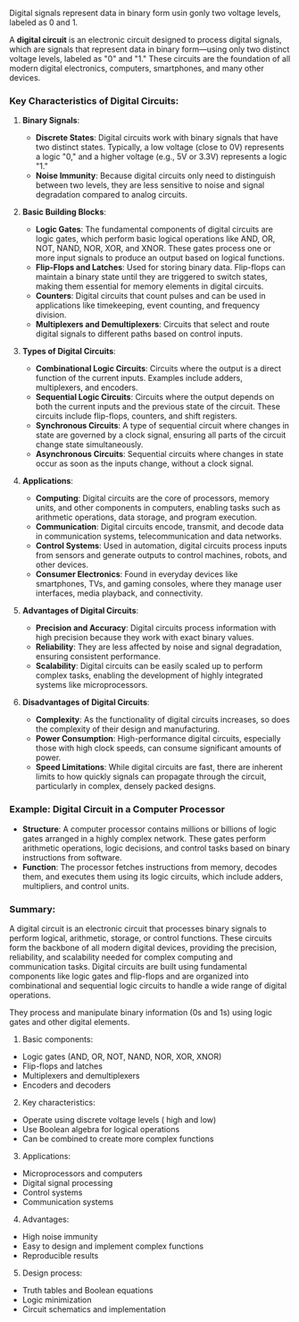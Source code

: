 Digital signals represent data in binary form usin gonly two voltage levels, labeled as 0 and 1.

A **digital circuit** is an electronic circuit designed to process digital signals, which are signals that represent data in binary form—using only two distinct voltage levels, labeled as "0" and "1." These circuits are the foundation of all modern digital electronics, computers, smartphones, and many other devices.

### Key Characteristics of Digital Circuits:

1. **Binary Signals**:
   - **Discrete States**: Digital circuits work with binary signals that have two distinct states. Typically, a low voltage (close to 0V) represents a logic "0," and a higher voltage (e.g., 5V or 3.3V) represents a logic "1."
   - **Noise Immunity**: Because digital circuits only need to distinguish between two levels, they are less sensitive to noise and signal degradation compared to analog circuits.

2. **Basic Building Blocks**:
   - **Logic Gates**: The fundamental components of digital circuits are logic gates, which perform basic logical operations like AND, OR, NOT, NAND, NOR, XOR, and XNOR. These gates process one or more input signals to produce an output based on logical functions.
   - **Flip-Flops and Latches**: Used for storing binary data. Flip-flops can maintain a binary state until they are triggered to switch states, making them essential for memory elements in digital circuits.
   - **Counters**: Digital circuits that count pulses and can be used in applications like timekeeping, event counting, and frequency division.
   - **Multiplexers and Demultiplexers**: Circuits that select and route digital signals to different paths based on control inputs.

3. **Types of Digital Circuits**:
   - **Combinational Logic Circuits**: Circuits where the output is a direct function of the current inputs. Examples include adders, multiplexers, and encoders.
   - **Sequential Logic Circuits**: Circuits where the output depends on both the current inputs and the previous state of the circuit. These circuits include flip-flops, counters, and shift registers.
   - **Synchronous Circuits**: A type of sequential circuit where changes in state are governed by a clock signal, ensuring all parts of the circuit change state simultaneously.
   - **Asynchronous Circuits**: Sequential circuits where changes in state occur as soon as the inputs change, without a clock signal.

4. **Applications**:
   - **Computing**: Digital circuits are the core of processors, memory units, and other components in computers, enabling tasks such as arithmetic operations, data storage, and program execution.
   - **Communication**: Digital circuits encode, transmit, and decode data in communication systems,  telecommunication and data networks.
   - **Control Systems**: Used in automation, digital circuits process inputs from sensors and generate outputs to control machines, robots, and other devices.
   - **Consumer Electronics**: Found in everyday devices like smartphones, TVs, and gaming consoles, where they manage user interfaces, media playback, and connectivity.

5. **Advantages of Digital Circuits**:
   - **Precision and Accuracy**: Digital circuits process information with high precision because they work with exact binary values.
   - **Reliability**: They are less affected by noise and signal degradation, ensuring consistent performance.
   - **Scalability**: Digital circuits can be easily scaled up to perform complex tasks, enabling the development of highly integrated systems like microprocessors.

6. **Disadvantages of Digital Circuits**:
   - **Complexity**: As the functionality of digital circuits increases, so does the complexity of their design and manufacturing.
   - **Power Consumption**: High-performance digital circuits, especially those with high clock speeds, can consume significant amounts of power.
   - **Speed Limitations**: While digital circuits are fast, there are inherent limits to how quickly signals can propagate through the circuit, particularly in complex, densely packed designs.

### Example: Digital Circuit in a Computer Processor
- **Structure**: A computer processor contains millions or billions of logic gates arranged in a highly complex network. These gates perform arithmetic operations, logic decisions, and control tasks based on binary instructions from software.
- **Function**: The processor fetches instructions from memory, decodes them, and executes them using its logic circuits, which include adders, multipliers, and control units.

### Summary:
A digital circuit is an electronic circuit that processes binary signals to perform logical, arithmetic, storage, or control functions. These circuits form the backbone of all modern digital devices, providing the precision, reliability, and scalability needed for complex computing and communication tasks. Digital circuits are built using fundamental components like logic gates and flip-flops and are organized into combinational and sequential logic circuits to handle a wide range of digital operations.

They process and manipulate binary information (0s and 1s) using logic gates and other digital elements.

1. Basic components:
- Logic gates (AND, OR, NOT, NAND, NOR, XOR, XNOR)
- Flip-flops and latches
- Multiplexers and demultiplexers
- Encoders and decoders

2. Key characteristics:
- Operate using discrete voltage levels ( high and low)
- Use Boolean algebra for logical operations
- Can be combined to create more complex functions

3. Applications:
- Microprocessors and computers
- Digital signal processing
- Control systems
- Communication systems

4. Advantages:
- High noise immunity
- Easy to design and implement complex functions
- Reproducible results

5. Design process:
- Truth tables and Boolean equations
- Logic minimization
- Circuit schematics and implementation

